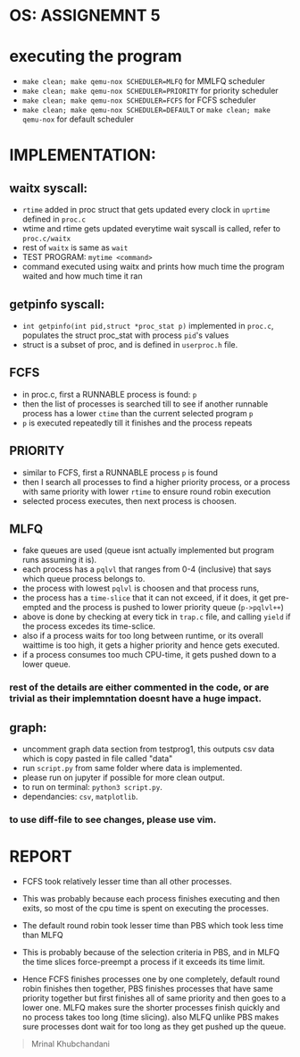 # OS: ASSIGNEMNT 5

# executing the program
- `make clean; make qemu-nox SCHEDULER=MLFQ` for MMLFQ scheduler
- `make clean; make qemu-nox SCHEDULER=PRIORITY` for priority scheduler
- `make clean; make qemu-nox SCHEDULER=FCFS` for FCFS scheduler
- `make clean; make qemu-nox SCHEDULER=DEFAULT` or `make clean; make qemu-nox` for default scheduler


# IMPLEMENTATION:


## waitx syscall:
- `rtime` added in proc struct that gets updated every clock in `uprtime` defined in `proc.c`
- wtime and rtime gets updated everytime wait syscall is called, refer to `proc.c/waitx`
- rest of `waitx` is same as `wait`
- TEST PROGRAM: `mytime <command>`
- command executed using waitx and prints how much time the program waited and how much time it ran

## getpinfo syscall:
- `int getpinfo(int pid,struct *proc_stat p)` implemented in `proc.c`, populates the struct proc_stat with process `pid`'s values
- struct is a subset of proc, and is defined in `userproc.h` file.

## FCFS 
- in proc.c, first a RUNNABLE process is found: `p`
- then the list of processes is searched till to see if another runnable process has a lower `ctime` than the current selected program `p`
- `p` is executed repeatedly till it finishes and the process repeats

## PRIORITY
- similar to FCFS, first a RUNNABLE process `p` is found
- then I search all processes to find a higher priority process, or a process with same priority with lower `rtime` to ensure round robin execution
- selected process executes, then next process is choosen.

## MLFQ
- fake queues are used (queue isnt actually implemented but program runs assuming it is).
- each process has a `pqlvl` that ranges from 0-4 (inclusive) that says which queue process belongs to.
- the process with lowest `pqlvl` is choosen and that process runs,
- the process has a `time-slice` that it can not exceed, if it does, it get pre-empted and the process is pushed to lower priority queue (`p->pqlvl++`)
- above is done by checking at every tick in `trap.c` file, and calling `yield` if the process excedes its time-sclice.
- also if a process waits for too long between runtime, or its overall waittime is too high, it gets a higher priority and hence gets executed.
- if a process consumes too much CPU-time, it gets pushed down to a lower queue.

### rest of the details are either commented in the code, or are trivial as their implemntation doesnt have a huge impact.

## graph:
- uncomment graph data section from testprog1, this outputs csv data which is copy pasted in file called "data"
- run `script.py` from same folder where data is implemented.
- please run on jupyter if possible for more clean output.
- to run on terminal: `python3 script.py`.
- dependancies: `csv`, `matplotlib`.

### to use diff-file to see changes, please use vim.


# REPORT

- FCFS took relatively lesser time than all other processes.
- This was probably because each process finishes executing and then exits, so most of the cpu time is spent on executing the processes.
- The default round robin took lesser time than PBS which took less time than MLFQ
- This is probably because of the selection criteria in PBS, and in MLFQ the time slices force-preempt a process if it exceeds its time limit.

- Hence FCFS finishes processes one by one completely, default round robin finishes then together, PBS finishes processes that have same priority together but first finishes all of same priority and then goes to a lower one. MLFQ makes sure the shorter processes finish quickly and no process takes too long (time slicing). also MLFQ unlike PBS makes sure processes dont wait for too long as they get pushed up the queue.

> Mrinal Khubchandani
